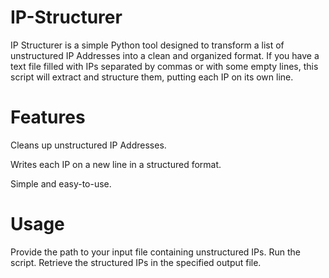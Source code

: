 # IP-Structurer
IP Structurer is a simple Python tool designed to transform a list of unstructured IP Addresses into a clean and organized format. If you have a text file filled with IPs separated by commas or with some empty lines, this script will extract and structure them, putting each IP on its own line.

# Features
Cleans up unstructured IP Addresses.

Writes each IP on a new line in a structured format.

Simple and easy-to-use.

# Usage
Provide the path to your input file containing unstructured IPs.
Run the script.
Retrieve the structured IPs in the specified output file.
